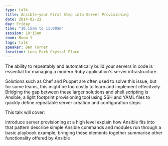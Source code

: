 ```yaml
---
type: talk
title: Ansible—your First Step into Server Provisioning
date: 2014-02-21
day: Friday
time: "10.15am to 11:00am"
session: 10:15am
room: Room 1
tags: talk
speaker: Ben Turner
location: Luna Park Crystal Place
---
```


The ability to repeatably and automatically build your servers in code is essential for managing a modern Ruby application's server infrastructure.

Solutions such as Chef and Puppet are often used to solve this issue, but for some teams, this might be too costly to learn and implement effecitvely. Bridging the gap between these larger solutions and shell scripting is Ansible, a light footprint provisioning tool using SSH and YAML files to quickly define repeatable server creation and configuration steps.

This talk will cover:

introduce server provisioning at a high level
explain how Ansible fits into that pattern
describe simple Ansible commands and modules
run through a basic playbook example, bringing these elements together
summarise other functionality offered by Ansible
